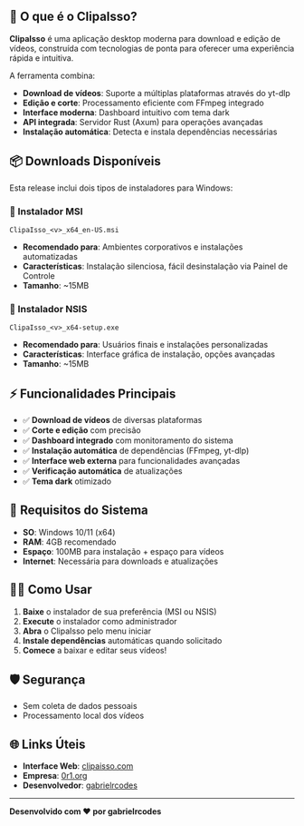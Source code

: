## 🎯 O que é o ClipaIsso?

**ClipaIsso** é uma aplicação desktop moderna para download e edição de vídeos, construída com tecnologias de ponta para oferecer uma experiência rápida e intuitiva.

A ferramenta combina:

- **Download de vídeos**: Suporte a múltiplas plataformas através do yt-dlp
- **Edição e corte**: Processamento eficiente com FFmpeg integrado
- **Interface moderna**: Dashboard intuitivo com tema dark
- **API integrada**: Servidor Rust (Axum) para operações avançadas
- **Instalação automática**: Detecta e instala dependências necessárias

## 📦 Downloads Disponíveis

Esta release inclui dois tipos de instaladores para Windows:

### 🔧 Instalador MSI
```
ClipaIsso_<v>_x64_en-US.msi
```
- **Recomendado para**: Ambientes corporativos e instalações automatizadas
- **Características**: Instalação silenciosa, fácil desinstalação via Painel de Controle
- **Tamanho**: ~15MB

### 🎯 Instalador NSIS  
```
ClipaIsso_<v>_x64-setup.exe
```
- **Recomendado para**: Usuários finais e instalações personalizadas
- **Características**: Interface gráfica de instalação, opções avançadas
- **Tamanho**: ~15MB

## ⚡ Funcionalidades Principais

- ✅ **Download de vídeos** de diversas plataformas
- ✅ **Corte e edição** com precisão
- ✅ **Dashboard integrado** com monitoramento do sistema
- ✅ **Instalação automática** de dependências (FFmpeg, yt-dlp)
- ✅ **Interface web externa** para funcionalidades avançadas
- ✅ **Verificação automática** de atualizações
- ✅ **Tema dark** otimizado

## 🔧 Requisitos do Sistema

- **SO**: Windows 10/11 (x64)
- **RAM**: 4GB recomendado
- **Espaço**: 100MB para instalação + espaço para vídeos
- **Internet**: Necessária para downloads e atualizações

## 🏃‍♂️ Como Usar

1. **Baixe** o instalador de sua preferência (MSI ou NSIS)
2. **Execute** o instalador como administrador
3. **Abra** o ClipaIsso pelo menu iniciar
4. **Instale dependências** automáticas quando solicitado
5. **Comece** a baixar e editar seus vídeos!

## 🛡️ Segurança

- Sem coleta de dados pessoais
- Processamento local dos vídeos

## 🌐 Links Úteis

- **Interface Web**: [clipaisso.com](https://clipaisso.com)
- **Empresa**: [0r1.org](https://0r1.org)
- **Desenvolvedor**: [gabrielrcodes](https://gabrielrcodes.0r1.org)

---

**Desenvolvido com ❤️ por gabrielrcodes** 
